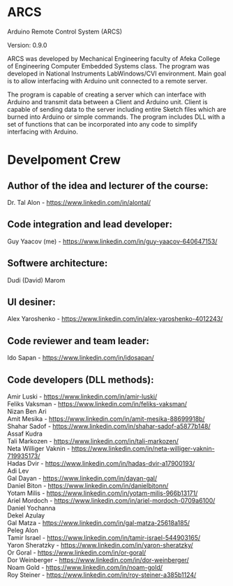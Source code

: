 # ARCS
Arduino Remote Control System (ARCS)

Version: 0.9.0

ARCS was developed by Mechanical Engineering faculty of
Afeka College of Engineering Computer Embedded Systems class.
The program was developed in National Instruments LabWindows/CVI environment.
Main goal is to allow interfacing with Arduino unit connected to a remote server.

The program is capable of creating a server which can interface with Arduino
and transmit data between a Client and Arduino unit.
Client is capable of sending data to the server including entire Sketch files
which are burned into Arduino or simple commands.
The program includes DLL with a set of functions that can be incorporated 
into any code to simplify interfacing with Arduino.

# Develpoment Crew
## Author of the idea and lecturer of the course:
Dr. Tal Alon - https://www.linkedin.com/in/alontal/

## Code integration and lead developer:
Guy Yaacov (me) - https://www.linkedin.com/in/guy-yaacov-640647153/

## Softwere architecture:
Dudi (David) Marom

## UI desiner:
Alex Yaroshenko - https://www.linkedin.com/in/alex-yaroshenko-4012243/

## Code reviewer and team leader:
Ido Sapan - https://www.linkedin.com/in/idosapan/

## Code developers (DLL methods):
Amir Luski - https://www.linkedin.com/in/amir-luski/ <br />
Feliks Vaksman - https://www.linkedin.com/in/feliks-vaksman/ <br />
Nizan Ben Ari <br />
Amit Mesika - https://www.linkedin.com/in/amit-mesika-88699918b/ <br />
Shahar Sadof - https://www.linkedin.com/in/shahar-sadof-a5877b148/ <br />
Assaf Kudra <br />
Tali Markozen - https://www.linkedin.com/in/tali-markozen/ <br />
Neta Williger Vaknin - https://www.linkedin.com/in/neta-williger-vaknin-719935173/ <br />
Hadas Dvir - https://www.linkedin.com/in/hadas-dvir-a17900193/ <br />
Adi Lev <br />
Gal Dayan - https://www.linkedin.com/in/dayan-gal/ <br />
Daniel Biton - https://www.linkedin.com/in/danielbitonn/ <br />
Yotam Milis - https://www.linkedin.com/in/yotam-milis-966b13171/ <br />
Ariel Mordoch - https://www.linkedin.com/in/ariel-mordoch-0709a6100/ <br />
Daniel Yochanna <br />
Dekel Azulay <br />
Gal Matza - https://www.linkedin.com/in/gal-matza-25618a185/ <br />
Peleg Alon <br />
Tamir Israel - https://www.linkedin.com/in/tamir-israel-544903165/ <br />
Yaron Sheratzky - https://www.linkedin.com/in/yaron-sheratzky/ <br />
Or Goral - https://www.linkedin.com/in/or-goral/ <br />
Dor Weinberger - https://www.linkedin.com/in/dor-weinberger/ <br />
Noam Gold - https://www.linkedin.com/in/noam-gold/ <br />
Roy Steiner - https://www.linkedin.com/in/roy-steiner-a385b1124/ <br />
